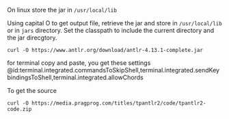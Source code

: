 On linux store the jar in `/usr/local/lib`

Using capital O to get output file, retrieve the jar and store in `/usr/local/lib` or in `jars` directory.
Set the classpath to include the current directory and the jar direcgtory.

```
curl -O https://www.antlr.org/download/antlr-4.13.1-complete.jar
```


for terminal copy and paste, you get these settings
@id:terminal.integrated.commandsToSkipShell,terminal.integrated.sendKeybindingsToShell,terminal.integrated.allowChords


To get the source

```
curl -O https://media.pragprog.com/titles/tpantlr2/code/tpantlr2-code.zip
```